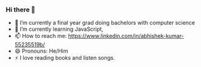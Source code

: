 ### Hi there 👋

- 🔭 I’m currently a final year grad doing bachelors with computer science 
- 🌱 I’m currently learning JavaScript,
- 📫 How to reach me: https://www.linkedin.com/in/abhishek-kumar-55235519b/
- 😄 Pronouns: He/Him
- ⚡ I love reading books and listen songs.
